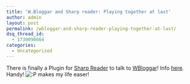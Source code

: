 ```yaml
---
title: 'W.Bloggar and Sharp reader: Playing together at last'
author: admin
layout: post
permalink: /wbloggar-and-sharp-reader-playing-together-at-last/
dsq_thread_id:
  - 1730098664
categories:
  - Uncategorized
---
```

There is finally a Plugin for [Sharp Reader][1] to talk to [WBloggar][2]! Info [here][3]. Handy! <img src="http://blog.lotas-smartman.net/wp-includes/images/smilies/icon_razz.gif" alt=":P" class="wp-smiley" /> makes my life easer!

 [1]: http://www.sharpreader.net
 [2]: http://www.wbloggar.com
 [3]: http://www.hutteman.com/weblog/2003/07/02-105.html